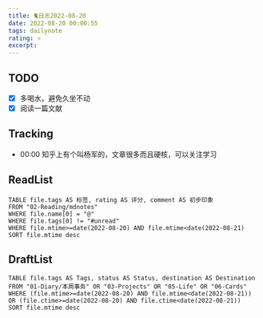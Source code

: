 ```yaml
---
title: 🐈日志2022-08-20
date: 2022-08-20 00:00:55
tags: dailynote
rating: ⭐️
excerpt: 
---
```

## TODO
- [x] 多喝水，避免久坐不动
- [x] 阅读一篇文献

## Tracking

- 00:00 知乎上有个叫杨军的，文章很多而且硬核，可以关注学习


## ReadList 
<!--此处显示今日已阅读文献-->
```dataview
TABLE file.tags AS 标签, rating AS 评分, comment AS 初步印象
FROM "02-Reading/mdnotes"
WHERE file.name[0] = "@"
WHERE file.tags[0] != "#unread"
WHERE file.mtime>=date(2022-08-20) AND file.mtime<date(2022-08-21)
SORT file.mtime desc
```

## DraftList
<!--此处显示今日新增或修改的草稿或其它非文献笔记文件-->

```dataview
TABLE file.tags AS Tags, status AS Status, destination AS Destination
FROM "01-Diary/本周事务" OR "03-Projects" OR "05-Life" OR "06-Cards"
WHERE (file.mtime>=date(2022-08-20) AND file.mtime<date(2022-08-21)) OR (file.ctime>=date(2022-08-20) AND file.ctime<date(2022-08-21))
SORT file.mtime desc
```